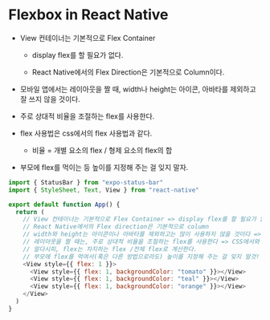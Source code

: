 # Flexbox in React Native

- View 컨테이너는 기본적으로 Flex Container 
  
  - display flex를 할 필요가 없다.
  
  - React Native에서의 Flex Direction은 기본적으로 Column이다.

- 모바일 앱에서는 레이아웃을 짤 때, width나 height는 아이콘, 아바타를 제외하고 잘 쓰지 않을 것이다.

- 주로 상대적 비율을 조절하는 flex를 사용한다.

- flex 사용법은 css에서의 flex 사용법과 같다.
  
  - 비율 = 개별 요소의 flex / 형제 요소의 flex의 합

- 부모에 flex를 먹이는 등 높이를 지정해 주는 걸 잊지 말자.



```js
import { StatusBar } from "expo-status-bar"
import { StyleSheet, Text, View } from "react-native"

export default function App() {
  return (
    // View 컨테이너는 기본적으로 Flex Container => display flex를 할 필요가 없다.
    // React Native에서의 Flex direction은 기본적으로 column
    // width와 height는 아이콘이나 아바타를 제외하고는 많이 사용하지 않을 것이다 => 여러 기기에 호환되지 않기 때문
    // 레이아웃을 짤 때는, 주로 상대적 비율을 조절하는 flex를 사용한다 => CSS에서와 비슷
    // 알다시피, flex는 차지하는 flex /전체 flex로 계산한다.
    // 부모에 flex를 먹여서(혹은 다른 방법으로라도) 높이를 지정해 주는 걸 잊지 말것!
    <View style={{ flex: 1 }}>
      <View style={{ flex: 1, backgroundColor: "tomato" }}></View>
      <View style={{ flex: 1, backgroundColor: "teal" }}></View>
      <View style={{ flex: 1, backgroundColor: "orange" }}></View>
    </View>
  )
}

```
